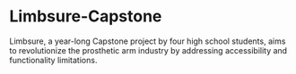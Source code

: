 # Limbsure-Capstone
Limbsure, a year-long Capstone project by four high school students, aims to revolutionize the prosthetic arm industry by addressing accessibility and functionality limitations.
